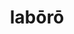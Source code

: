 ---
title: labōrō
meaning: to work
ch: 3
pos: verb
secondppstem: labōr
infend: āre
infhyph: -āre
conjugation: first
derivative: elaborate
---